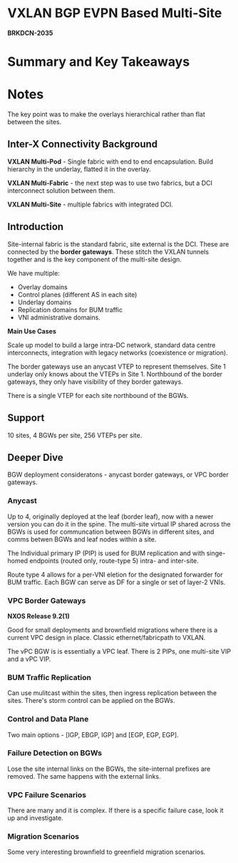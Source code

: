 # VXLAN BGP EVPN Based Multi-Site

**BRKDCN-2035**

# Summary and Key Takeaways

# Notes

The key point was to make the overlays hierarchical rather than flat between the sites.

## Inter-X Connectivity Background

**VXLAN Multi-Pod** - Single fabric with end to end encapsulation. Build hierarchy in the underlay, flatted it in the overlay. 

**VXLAN Multi-Fabric** - the next step was to use two fabrics, but a DCI interconnect solution between them. 

**VXLAN Multi-Site** - multiple fabrics with integrated DCI.

## Introduction

Site-internal fabric is the standard fabric, site external is the DCI. These are connected by the **border gateways**. These stitch the VXLAN tunnels together and is the key component of the multi-site design.

We have multiple:
* Overlay domains
* Control planes (different AS in each site)
* Underlay domains
* Replication domains for BUM traffic
* VNI administrative domains.

**Main Use Cases**

Scale up model to build a large intra-DC network, standard data centre interconnects, integration with legacy networks (coexistence or migration).

The border gateways use an anycast VTEP to represent themselves. Site 1 underlay only knows about the VTEPs in Site 1. Northbound of the border gateways, they only have visibility of they border gateways.

There is a single VTEP for each site northbound of the BGWs.

## Support

10 sites, 4 BGWs per site, 256 VTEPs per site.

## Deeper Dive

BGW deployment consideratons - anycast border gateways, or VPC border gateways.

### Anycast

Up to 4, originally deployed at the leaf (border leaf), now with a newer version you can do it in the spine. The multi-site virtual IP shared across the BGWs is used for communcation between BGWs in different sites, and comms betwen BGWs and leaf nodes within a site.

The Individual primary IP (PIP) is used for BUM replication and with singe-homed endpoints (routed only, route-type 5) intra- and inter-site.

Route type 4 allows for a per-VNI eletion for the designated forwarder for BUM traffic. Each BGW can serve as DF for a single or set of layer-2 VNIs.

### VPC Border Gateways

**NXOS Release 9.2(1)**

Good for small deployments and brownfield migrations where there is a current VPC design in place. Classic ethernet/fabricpath to VXLAN.

The vPC BGW is is essentially a VPC leaf. There is 2 PIPs, one multi-site VIP and a vPC VIP.

### BUM Traffic Replication

Can use mulitcast within the sites, then ingress replication between the sites. There's storm control can be applied on the BGWs.

### Control and Data Plane

Two main options - [IGP, EBGP, IGP] and [EGP, EGP, EGP].

### Failure Detection on BGWs

Lose the site internal links on the BGWs, the site-internal prefixes are removed. The same happens with the external links.

### VPC Failure Scenarios

There are many and it is complex. If there is a specific failure case, look it up and investigate.

### Migration Scenarios

Some very interesting brownfield to greenfield migration scenarios.
